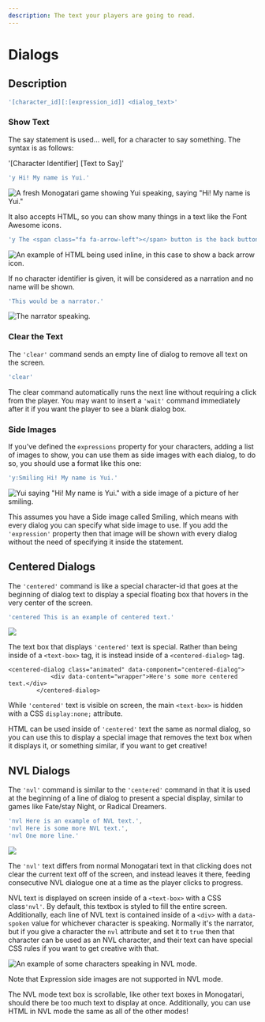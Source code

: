 ```yaml
---
description: The text your players are going to read.
---
```


# Dialogs

## Description

```javascript
'[character_id][:[expression_id]] <dialog_text>'
```

### Show Text

The say statement is used... well, for a character to say something. The syntax is as follows:

'\[Character Identifier\] \[Text to Say\]'

```javascript
'y Hi! My name is Yui.'
```

![A fresh Monogatari game showing Yui speaking, saying &quot;Hi! My name is Yui.&quot;](../.gitbook/assets/image%20%2815%29.png)

It also accepts HTML, so you can show many things in a text like the Font Awesome icons.

```javascript
'y The <span class="fa fa-arrow-left"></span> button is the back button, press it to return to a previous state of the game.'
```

![An example of HTML being used inline, in this case to show a back arrow icon.](../.gitbook/assets/image.png)

If no character identifier is given, it will be considered as a narration and no name will be shown.

```javascript
'This would be a narrator.'
```

![The narrator speaking. ](../.gitbook/assets/image%20%289%29.png)

### Clear the Text

The `'clear'` command sends an empty line of dialog to remove all text on the screen.

```javascript
'clear'
```

The clear command automatically runs the next line without requiring a click from the player. You may want to insert a `'wait'` command immediately after it if you want the player to see a blank dialog box.

### Side Images

If you've defined the `expressions` property for your characters, adding a list of images to show, you can use them as side images with each dialog, to do so, you should use a format like this one:

```javascript
'y:Smiling Hi! My name is Yui.'
```

![Yui saying &quot;Hi! My name is Yui.&quot; with a side image of a picture of her smiling.](../.gitbook/assets/image%20%284%29.png)

This assumes you have a Side image called Smiling, which means with every dialog you can specify what side image to use. If you add the `'expression'` property then that image will be shown with every dialog without the need of specifying it inside the statement.

## Centered Dialogs

The `'centered'` command is like a special character-id that goes at the beginning of dialog text to display a special floating box that hovers in the very center of the screen.

```javascript
'centered This is an example of centered text.'
```

![](../.gitbook/assets/image%20%2813%29.png)

The text box that displays `'centered'` text is special. Rather than being inside of a `<text-box>` tag, it is instead inside of a `<centered-dialog>` tag.

```markup
<centered-dialog class="animated" data-component="centered-dialog">
            <div data-content="wrapper">Here's some more centered text.</div>
        </centered-dialog>
```

While `'centered'` text is visible on screen, the main `<text-box>` is hidden with a CSS `display:none;` attribute.

HTML can be used inside of `'centered'` text the same as normal dialog, so you can use this to display a special image that removes the text box when it displays it, or something similar, if you want to get creative!

## NVL Dialogs

The `'nvl'` command is similar to the `'centered'` command in that it is used at the beginning of a line of dialog to present a special display, similar to games like Fate/stay Night, or Radical Dreamers.

```javascript
'nvl Here is an example of NVL text.',
'nvl Here is some more NVL text.',
'nvl One more line.'
```

![](../.gitbook/assets/image%20%287%29.png)

The `'nvl'` text differs from normal Monogatari text in that clicking does not clear the current text off of the screen, and instead leaves it there, feeding consecutive NVL dialogue one at a time as the player clicks to progress.

NVL text is displayed on screen inside of a `<text-box>` with a CSS class`'nvl'`. By default, this textbox is styled to fill the entire screen. Additionally, each line of NVL text is contained inside of a `<div>` with a `data-spoken` value for whichever character is speaking. Normally it's the narrator, but if you give a character the `nvl` attribute and set it to `true` then that character can be used as an NVL character, and their text can have special CSS rules if you want to get creative with that.

![An example of some characters speaking in NVL mode.](../.gitbook/assets/image%20%2812%29.png)

Note that Expression side images are not supported in NVL mode.

The NVL mode text box is scrollable, like other text boxes in Monogatari, should there be too much text to display at once. Additionally, you can use HTML in NVL mode the same as all of the other modes!

